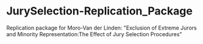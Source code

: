 # JurySelection-Replication_Package
Replication package for Moro-Van der Linden: "Exclusion of Extreme Jurors and Minority Representation:The Effect of Jury Selection Procedures"
